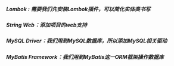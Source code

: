 ##### Lombok : 需要我们先安装Lombok插件，可以简化实体类书写
##### String Web：添加项目的web支持
##### MySQL Driver：我们用到MySQL数据库，所以添加MySQL相关驱动
##### MyBatis Framework：我们用到MyBatis这一ORM框架操作数据库